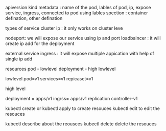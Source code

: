 apiversion
kind
metadata : name of the pod, lables of pod, ip, expose service, ingress, connected to pod using lables
spection : container defination,  other defination



types of service
cluster ip : it only works on cluster leve

nodeport: we will expose our service using ip and port 
loadbalncer : it will create ip add for the deployment

external service
ingress : it will expose multiple appication with help of single ip add






resources
pod - lowlevel
deployment - high lowlevel  

lowlevel
pod=v1
services=v1
repicaset=v1

high level

deployment = apps/v1
ingrss= apps/v1
replication controller-v1


kubectl create or kubectl apply  to create resouces
kubectl edit to edit the resouces

kubectl describe about the reousces
kubectl delete  delete the resouces

